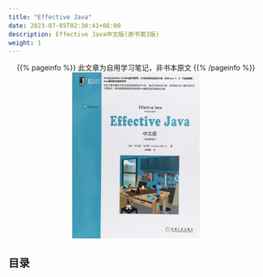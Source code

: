 ```yaml
---
title: "Effective Java"
date: 2023-07-05T02:30:41+08:00
description: Effective Java中文版(原书第3版)
weight: 1
---
```


<center>
{{% pageinfo %}}
此文章为自用学习笔记，非书本原文
{{% /pageinfo %}}
</center>

<center><img src="Effective_Java.jpg" width="50%" height="50%" /></center> 

## 目录

